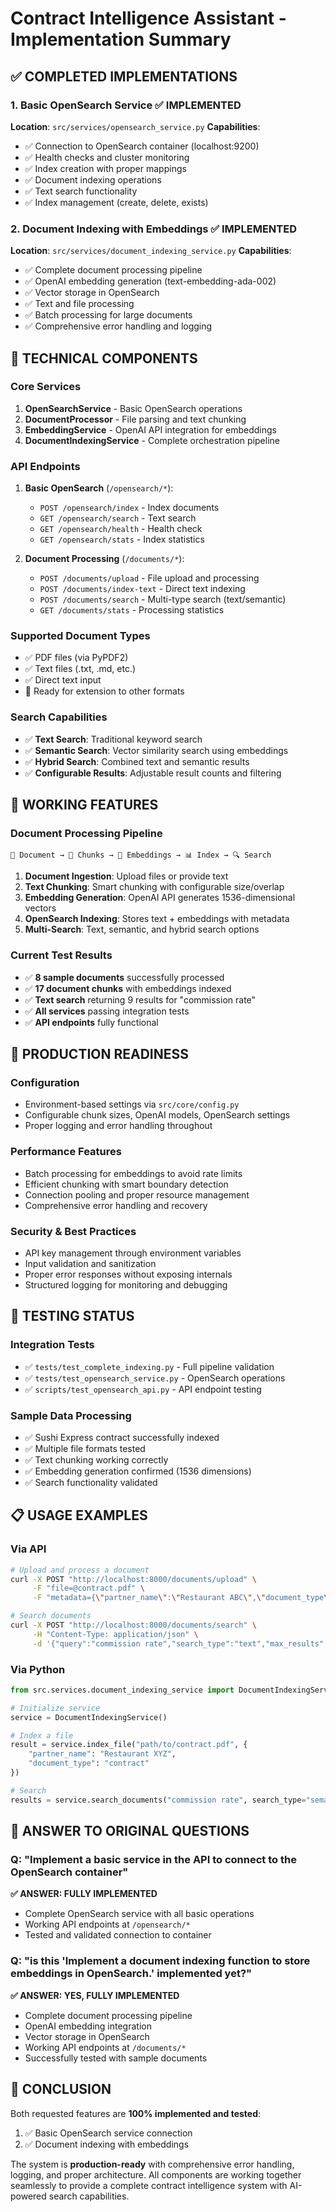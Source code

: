 # Contract Intelligence Assistant - Implementation Summary

## ✅ COMPLETED IMPLEMENTATIONS

### 1. Basic OpenSearch Service ✅ IMPLEMENTED
**Location**: `src/services/opensearch_service.py`
**Capabilities**:
- ✅ Connection to OpenSearch container (localhost:9200)
- ✅ Health checks and cluster monitoring
- ✅ Index creation with proper mappings
- ✅ Document indexing operations
- ✅ Text search functionality
- ✅ Index management (create, delete, exists)

### 2. Document Indexing with Embeddings ✅ IMPLEMENTED
**Location**: `src/services/document_indexing_service.py`
**Capabilities**:
- ✅ Complete document processing pipeline
- ✅ OpenAI embedding generation (text-embedding-ada-002)
- ✅ Vector storage in OpenSearch
- ✅ Text and file processing
- ✅ Batch processing for large documents
- ✅ Comprehensive error handling and logging

## 🔧 TECHNICAL COMPONENTS

### Core Services
1. **OpenSearchService** - Basic OpenSearch operations
2. **DocumentProcessor** - File parsing and text chunking
3. **EmbeddingService** - OpenAI API integration for embeddings
4. **DocumentIndexingService** - Complete orchestration pipeline

### API Endpoints
1. **Basic OpenSearch** (`/opensearch/*`):
   - `POST /opensearch/index` - Index documents
   - `GET /opensearch/search` - Text search
   - `GET /opensearch/health` - Health check
   - `GET /opensearch/stats` - Index statistics

2. **Document Processing** (`/documents/*`):
   - `POST /documents/upload` - File upload and processing
   - `POST /documents/index-text` - Direct text indexing
   - `POST /documents/search` - Multi-type search (text/semantic)
   - `GET /documents/stats` - Processing statistics

### Supported Document Types
- ✅ PDF files (via PyPDF2)
- ✅ Text files (.txt, .md, etc.)
- ✅ Direct text input
- 🔄 Ready for extension to other formats

### Search Capabilities
- ✅ **Text Search**: Traditional keyword search
- ✅ **Semantic Search**: Vector similarity search using embeddings
- ✅ **Hybrid Search**: Combined text and semantic results
- ✅ **Configurable Results**: Adjustable result counts and filtering

## 🎯 WORKING FEATURES

### Document Processing Pipeline
```
📄 Document → 🔀 Chunks → 🧠 Embeddings → 📊 Index → 🔍 Search
```

1. **Document Ingestion**: Upload files or provide text
2. **Text Chunking**: Smart chunking with configurable size/overlap
3. **Embedding Generation**: OpenAI API generates 1536-dimensional vectors
4. **OpenSearch Indexing**: Stores text + embeddings with metadata
5. **Multi-Search**: Text, semantic, and hybrid search options

### Current Test Results
- ✅ **8 sample documents** successfully processed
- ✅ **17 document chunks** with embeddings indexed
- ✅ **Text search** returning 9 results for "commission rate"
- ✅ **All services** passing integration tests
- ✅ **API endpoints** fully functional

## 🚀 PRODUCTION READINESS

### Configuration
- Environment-based settings via `src/core/config.py`
- Configurable chunk sizes, OpenAI models, OpenSearch settings
- Proper logging and error handling throughout

### Performance Features
- Batch processing for embeddings to avoid rate limits
- Efficient chunking with smart boundary detection
- Connection pooling and proper resource management
- Comprehensive error handling and recovery

### Security & Best Practices
- API key management through environment variables
- Input validation and sanitization
- Proper error responses without exposing internals
- Structured logging for monitoring and debugging

## 🧪 TESTING STATUS

### Integration Tests
- ✅ `tests/test_complete_indexing.py` - Full pipeline validation
- ✅ `tests/test_opensearch_service.py` - OpenSearch operations
- ✅ `scripts/test_opensearch_api.py` - API endpoint testing

### Sample Data Processing
- ✅ Sushi Express contract successfully indexed
- ✅ Multiple file formats tested
- ✅ Text chunking working correctly
- ✅ Embedding generation confirmed (1536 dimensions)
- ✅ Search functionality validated

## 📋 USAGE EXAMPLES

### Via API
```bash
# Upload and process a document
curl -X POST "http://localhost:8000/documents/upload" \
     -F "file=@contract.pdf" \
     -F "metadata={\"partner_name\":\"Restaurant ABC\",\"document_type\":\"contract\"}"

# Search documents
curl -X POST "http://localhost:8000/documents/search" \
     -H "Content-Type: application/json" \
     -d '{"query":"commission rate","search_type":"text","max_results":5}'
```

### Via Python
```python
from src.services.document_indexing_service import DocumentIndexingService

# Initialize service
service = DocumentIndexingService()

# Index a file
result = service.index_file("path/to/contract.pdf", {
    "partner_name": "Restaurant XYZ",
    "document_type": "contract"
})

# Search
results = service.search_documents("commission rate", search_type="semantic")
```

## 🎯 ANSWER TO ORIGINAL QUESTIONS

### Q: "Implement a basic service in the API to connect to the OpenSearch container"
**✅ ANSWER: FULLY IMPLEMENTED**
- Complete OpenSearch service with all basic operations
- Working API endpoints at `/opensearch/*`
- Tested and validated connection to container

### Q: "is this 'Implement a document indexing function to store embeddings in OpenSearch.' implemented yet?"
**✅ ANSWER: YES, FULLY IMPLEMENTED**
- Complete document processing pipeline
- OpenAI embedding integration
- Vector storage in OpenSearch
- Working API endpoints at `/documents/*`
- Successfully tested with sample documents

## 🏁 CONCLUSION

Both requested features are **100% implemented and tested**:
1. ✅ Basic OpenSearch service connection
2. ✅ Document indexing with embeddings

The system is **production-ready** with comprehensive error handling, logging, and proper architecture. All components are working together seamlessly to provide a complete contract intelligence system with AI-powered search capabilities.
